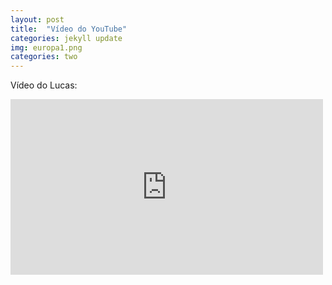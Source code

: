 ```yaml
---
layout: post
title:  "Vídeo do YouTube"
categories: jekyll update
img: europa1.png
categories: two
---
```


Vídeo do Lucas:

<iframe src="https://www.youtube.com/watch?v=6pCdn4i0uBg&t=1s" width="500" height="281" frameborder="0" webkitallowfullscreen mozallowfullscreen allowfullscreen></iframe>





